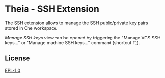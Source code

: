 # Theia - SSH Extension

The SSH extension allows to manage the SSH public/private key pairs stored in Che workspace.

*Manage SSH keys* view can be opened by triggering the "Manage VCS SSH keys..." or "Manage machine SSH keys..." command (shortcut `F1`).

## License

[EPL-1.0](http://www.eclipse.org/legal/epl-v10.html)